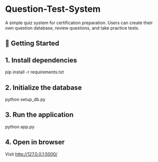 # Question-Test-System
A simple quiz system for certification preparation. Users can create their own question database, review questions, and take practice tests.

## 🚀 Getting Started

## 1. Install dependencies
pip install -r requirements.txt

## 2. Initialize the database
python setup_db.py

## 3. Run the application
python app.py

## 4. Open in browser
 Visit http://127.0.0.1:5000/


